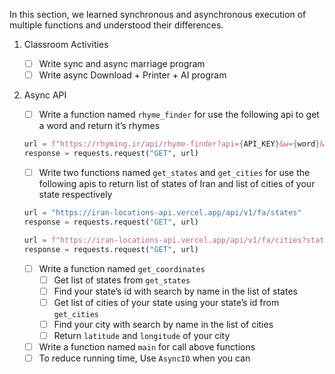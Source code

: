In this section, we learned synchronous and asynchronous execution of multiple functions and understood their differences.
1. Classroom Activities
    - [ ]  Write sync and async marriage program
    - [ ]  Write async Download + Printer + AI program
    
2. Async API
    - [ ]  Write a function named `rhyme_finder` for use the following api to get a word and return it’s rhymes
    
    ```python
    url = f"https://rhyming.ir/api/rhyme-finder?api={API_KEY}&w={word}&sb=1&mfe=2&eq=1"
    response = requests.request("GET", url)
    ```
    
    - [ ]  Write two functions named `get_states` and `get_cities` for use the following apis to return list of states of Iran and list of cities of your state respectively
    
    ```python
    url = "https://iran-locations-api.vercel.app/api/v1/fa/states"
    response = requests.request("GET", url)
    ```
    
    ```python
    url = f"https://iran-locations-api.vercel.app/api/v1/fa/cities?state_id={state_id}"
    response = requests.request("GET", url)
    ```
    
    - [ ]  Write a function named `get_coordinates`
        - [ ]  Get list of states from `get_states`
        - [ ]  Find your state’s id with search by name in the list of states
        - [ ]  Get list of cities of your state using your state’s id from `get_cities`
        - [ ]  Find your city with search by name in the list of cities
        - [ ]  Return `latitude` and `longitude` of your city
    
    - [ ]  Write a function named `main` for call above functions
    - [ ]  To reduce running time, Use `AsyncIO` when you can
